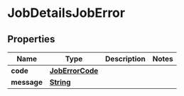 

# JobDetailsJobError


## Properties

| Name | Type | Description | Notes |
|------------ | ------------- | ------------- | -------------|
|**code** | [**JobErrorCode**](JobErrorCode.md) |  |  |
|**message** | [**String**](String.md) |  |  |



